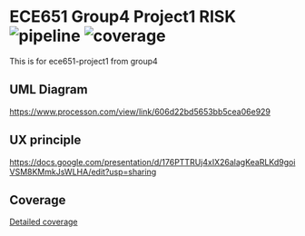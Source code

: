 ECE651 Group4 Project1 RISK
![pipeline](https://gitlab.oit.duke.edu/xs75/ece651-group4-project1/badges/master/pipeline.svg)
![coverage](https://gitlab.oit.duke.edu/xs75/ece651-group4-project1/badges/master/coverage.svg?job=test)
======================================
This is for ece651-project1 from group4

## UML Diagram
https://www.processon.com/view/link/606d22bd5653bb5cea06e929

## UX principle
https://docs.google.com/presentation/d/176PTTRUj4xIX26alagKeaRLKd9goiVSM8KMmkJsWLHA/edit?usp=sharing

## Coverage
[Detailed coverage](https://xs75.pages.oit.duke.edu/ece651-group4-project1/dashboard.html)
